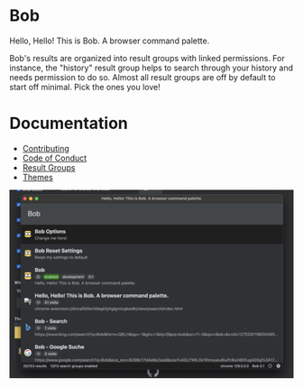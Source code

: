 # Bob
Hello, Hello! This is Bob. A browser command palette.

Bob's results are organized into result groups with linked permissions. For instance, the "history" result group helps to search through your history and needs permission to do so. Almost all result groups are off by default to start off minimal. Pick the ones you love!

# Documentation
- [Contributing](./docs/contributing.md)
- [Code of Conduct](./CODE_OF_CONDUCT.md)
- [Result Groups](./docs/result-groups.md)
- [Themes](./docs/themes.md)

![Bob Screenshot](./src/assets/bob-screenshot.png)